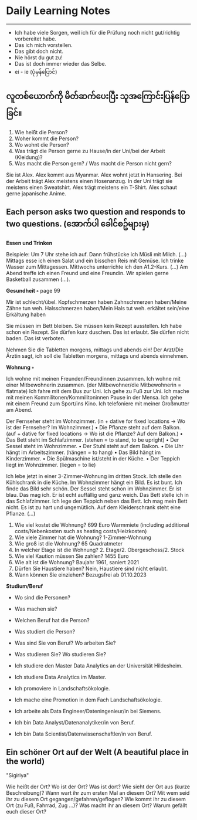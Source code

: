 # Daily Learning Notes
------

- Ich habe viele Sorgen, weil ich für die Prüfung noch nicht gut/richtig vorbereitet habe.
- Das ich mich vorstellen.
- Das gibt doch nicht.
- Nie hörst du gut zu!
- Das ist doch immer wieder das Selbe.
- ei - ie (ပုံမှန်ပြောင်)

## **လူတစ်ယောက်ကို မိတ်ဆက်ပေးပြီး သူအကြောင်းပြန်ပြောခြင်။**

1. Wie heißt die Person? 
2. Woher kommt die Person? 
3. Wo wohnt die Person? 
4. Was trägt die Person gerne zu Hause/in der Uni/bei der Arbeit (Kleidung)? 
5. Was macht die Person gern? / Was macht die Person nicht gern?

Sie ist Alex. 
Alex kommt aus Myanmar. 
Alex wohnt jetzt in Hansering.
Bei der Arbeit trägt Alex meistens einen Hosenanzug.
In der Uni trägt sie meistens einen Sweatshirt. 
Alex trägt meistens ein T-Shirt.
Alex schaut gerne japanische Anime.

## **Each person asks two question and responds to two questions.** (အောက်ပါ ခေါင်စဥ်များမှ)

**Essen und Trinken**

Beispiele: Um 7 Uhr stehe ich auf. Dann frühstücke ich Müsli mit Milch.
(…) Mittags esse ich einen Salat und ein bisschen Reis mit Gemüse. Ich
trinke Wasser zum Mittagessen. Mittwochs unterrichte ich den A1.2-Kurs.
(…) Am Abend treffe ich einen Freund und eine Freundin. Wir spielen
gerne Basketball zusammen (...).


**Gesundheit ◦** 
page 99

Mir ist schlecht/übel.
Kopfschmerzen haben
Zahnschmerzen haben/Meine Zähne tun weh.
Halsschmerzen haben/Mein Hals tut weh.
erkältet sein/eine Erkältung haben

Sie müssen im Bett bleiben.
Sie müssen kein Rezept ausstellen.
Ich habe schon ein Rezept.
Sie dürfen kurz duschen. Das ist erlaubt.
Sie dürfen nicht baden. Das ist verboten.

Nehmen Sie die Tabletten morgens, mittags und abends ein!
Der Arzt/Die Ärztin sagt, ich soll die Tabletten morgens, mittags und abends einnehmen.

**Wohnung ◦**

Ich wohne mit meinen Freunden/Freundinnen zusammen.
Ich wohne mit einer Mitbewohnerin zusammen. (der Mitbewohner/die Mitbewohnerin = flatmate)
Ich fahre mit dem Bus zur Uni. Ich gehe zu Fuß zur Uni.
Ich mache mit meinen Kommilitonen/Kommilitoninnen Pause in der Mensa.
Ich gehe mit einem Freund zum Sport/ins Kino.
Ich telefoniere mit meiner Großmutter am Abend.

Der Fernseher steht im Wohnzimmer. (in + dative for fixed locations → Wo ist der Fernseher? Im Wohnzimmer.)
• Die Pflanze steht auf dem Balkon. (auf + dative for fixed locations → Wo ist die Pflanze? Auf dem Balkon.)
• Das Bett steht im Schlafzimmer. (stehen = to stand, to be upright)
• Der Sessel steht im Wohnzimmer.
• Der Stuhl steht auf dem Balkon.
• Die Uhr hängt im Arbeitszimmer. (hängen = to hang)
• Das Bild hängt im Kinderzimmer.
• Die Spülmaschine ist/steht in der Küche.
• Der Teppich liegt im Wohnzimmer. (liegen = to lie)

Ich lebe jetzt in einer 3-Zimmer-Wohnung im dritten Stock. Ich stelle den Kühlschrank in
die Küche. Im Wohnzimmer hängt ein Bild. Es ist bunt. Ich finde das Bild sehr schön. Der
Sessel steht schon im Wohnzimmer. Er ist blau. Das mag ich. Er ist echt auffällig und ganz
weich. Das Bett stelle ich in das Schlafzimmer. Ich lege den Teppich neben das Bett. Ich
mag mein Bett nicht. Es ist zu hart und ungemütlich. Auf dem Kleiderschrank steht eine
Pflanze. (...)

1. Wie viel kostet die Wohnung? 699 Euro Warmmiete (including additional costs/Nebenkosten such as heating costs/Heizkosten)
2. Wie viele Zimmer hat die Wohnung? 1-Zimmer-Wohnung
3. Wie groß ist die Wohnung? 65 Quadratmeter
4. In welcher Etage ist die Wohnung? 2. Etage/2. Obergeschoss/2. Stock
5. Wie viel Kaution müssen Sie zahlen? 1455 Euro
6. Wie alt ist die Wohnung? Baujahr 1961, saniert 2021
7. Dürfen Sie Haustiere haben? Nein, Haustiere sind nicht erlaubt.
8. Wann können Sie einziehen? Bezugsfrei ab 01.10.2023

**Studium/Beruf**

- Wo sind die Personen?
- Was machen sie?
- Welchen Beruf hat die Person?
- Was studiert die Person?

- Was sind Sie von Beruf? Wo arbeiten Sie?
- Was studieren Sie? Wo studieren Sie?

- Ich studiere den Master Data Analytics an der Universität Hildesheim.
- Ich studiere Data Analytics im Master.
- Ich promoviere in Landschaftsökologie.
- Ich mache eine Promotion in dem Fach Landschaftsökologie.
- Ich arbeite als Data Engineer/Dateningenieur/in bei Siemens.
- Ich bin Data Analyst/Datenanalytiker/in von Beruf.
- Ich bin Data Scientist/Datenwissenschaftler/in von Beruf.

## **Ein schöner Ort auf der Welt (A beautiful place in the world)**

"Sigiriya"

Wie heißt der Ort?
Wo ist der Ort?
Was ist dort? 
Wie sieht der Ort aus (kurze Beschreibung)? 
Wann wart ihr zum ersten Mal an diesem Ort?
Mit wem seid ihr zu diesem Ort gegangen/gefahren/geflogen? 
Wie kommt ihr zu diesem Ort (zu Fuß, Fahrrad, Zug …)?
Was macht ihr an diesem Ort?
Warum gefällt euch dieser Ort?